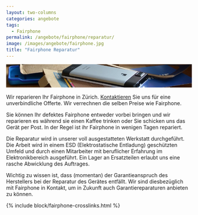 ```yaml
---
layout: two-columns
categories: angebote
tags:
  - Fairphone
permalink: /angebote/fairphone/reparatur/
image: /images/angebote/fairphone.jpg
title: "Fairphone Reparatur"
---
```

<div class="angebot-top-wide"><img title="Fairphone" src="/images/angebote/fairphone_sub.jpg"></div>

Wir reparieren Ihr Fairphone in Zürich. [Kontaktieren](/ueber-uns/kontakt/) Sie uns für eine unverbindliche Offerte. Wir verrechnen die selben Preise wie Fairphone.

Sie können Ihr defektes Fairphone entweder vorbei bringen und wir reparieren es während sie einen Kaffee trinken oder Sie schicken uns das Gerät per Post. In der Regel ist ihr Fairphone in wenigen Tagen repariert.

Die Reparatur wird in unserer voll ausgestatteten Werkstatt durchgeführt. Die Arbeit wird in einem ESD (Elektrostatische Entladung) geschützten Umfeld und durch einen Mitarbeiter mit beruflicher Erfahrung im Elektronikbereich ausgeführt. Ein Lager an Ersatzteilen erlaubt uns eine rasche Abwicklung des Auftrages. 

Wichtig zu wissen ist, dass (momentan) der Garantieanspruch des Herstellers bei der Reparatur des Gerätes entfällt. Wir sind diesbezüglich mit Fairphone in Kontakt, um in Zukunft auch Garantiereparaturen anbieten zu können.

{% include block/fairphone-crosslinks.html %}